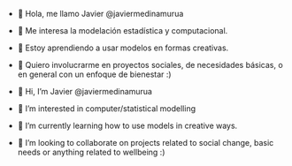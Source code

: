 - 👋 Hola, me llamo Javier @javiermedinamurua
- 👀 Me interesa la modelación estadística y computacional.
- 🌱 Estoy aprendiendo a usar modelos en formas creativas.
- 💞️ Quiero involucrarme en proyectos sociales, de necesidades básicas, o en general con un enfoque de bienestar :)

- 👋 Hi, I’m Javier @javiermedinamurua
- 👀 I’m interested in computer/statistical modelling
- 🌱 I’m currently learning how to use models in creative ways.
- 💞️ I’m looking to collaborate on projects related to social change, basic needs or anything related to wellbeing :)

<!---
javiermedinamurua/javiermedinamurua is a ✨ special ✨ repository because its `README.md` (this file) appears on your GitHub profile.
You can click the Preview link to take a look at your changes.
--->
